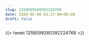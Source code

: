 ```yaml
---
slug: 1258599280392224768
date: 2020-05-08 03:27:06+00:00
draft: false
---
```


{{< tweet 1258599280392224768 >}}
